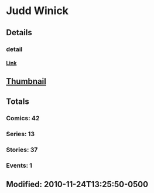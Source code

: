# Judd  Winick 
## Details
### detail
#### [Link](http://marvel.com/comics/creators/132/judd_winick?utm_campaign=apiRef&utm_source=225578a89fc76f3d20fbffda5d17a88d)
## [Thumbnail](http://i.annihil.us/u/prod/marvel/i/mg/b/40/image_not_available.jpg)
## Totals
### Comics: 42
### Series: 13
### Stories: 37
### Events: 1
## Modified: 2010-11-24T13:25:50-0500